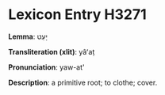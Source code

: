 # Lexicon Entry H3271

**Lemma**: יָעַט

**Transliteration (xlit)**: yâʻaṭ

**Pronunciation**: yaw-at'

**Description**:
a primitive root; to clothe; cover.
